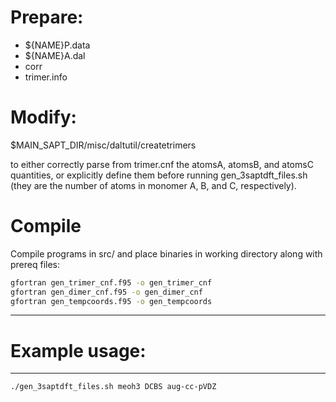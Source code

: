 # Prepare:
- ${NAME}P.data
- ${NAME}A.dal
- corr
- trimer.info

# Modify:
$MAIN_SAPT_DIR/misc/daltutil/createtrimers

to either correctly parse from trimer.cnf
the atomsA, atomsB, and atomsC quantities,
or explicitly define them before running
gen_3saptdft_files.sh (they are the number
of atoms in monomer A, B, and C, respectively).

# Compile 
Compile programs in src/ and place binaries
in working directory along with prereq files:
```bash
gfortran gen_trimer_cnf.f95 -o gen_trimer_cnf
gfortran gen_dimer_cnf.f95 -o gen_dimer_cnf
gfortran gen_tempcoords.f95 -o gen_tempcoords
```
-------------------------------------------------
# Example usage:
-------------------------------------------------
```bash
./gen_3saptdft_files.sh meoh3 DCBS aug-cc-pVDZ
```
